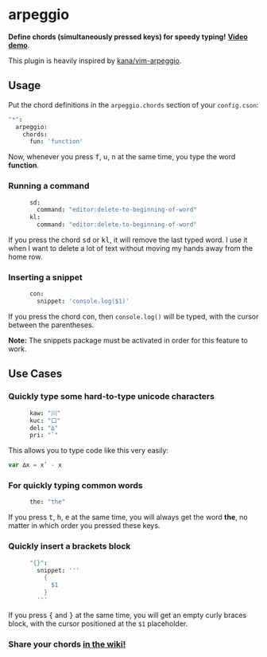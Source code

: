 # arpeggio

__Define chords (simultaneously pressed keys) for speedy typing!__ [__Video demo__](https://www.youtube.com/watch?v=Bn0Z0vqBTmQ).

This plugin is heavily inspired by [kana/vim-arpeggio](https://github.com/kana/vim-arpeggio).

## Usage

Put the chord definitions in the `arpeggio.chords` section of your `config.cson`:

```cson
"*":
  arpeggio:
    chords:
      fun: 'function'
```

Now, whenever you press <kbd>f</kbd>, <kbd>u</kbd>, <kbd>n</kbd> at the same time, you type the word __function__.


### Running a command

```cson
      sd:
        command: "editor:delete-to-beginning-of-word"
      kl:
        command: "editor:delete-to-beginning-of-word"
```

If you press the chord <kbd>sd</kbd> or <kbd>kl</kbd>, it will remove the last typed word.
I use it when I want to delete a lot of text without moving my hands away from the home row.


### Inserting a snippet

```cson
      con:
        snippet: 'console.log($1)'
```

If you press the chord <kbd>con</kbd>, then `console.log()` will be typed,
with the cursor between the parentheses.

__Note:__ The snippets package must be activated in order for this feature to work.


## Use Cases

### Quickly type some hard-to-type unicode characters

```cson
      kaw: "川"
      kuc: "口"
      del: "∆"
      pri: "ʹ"
```

This allows you to type code like this very easily:

```js
var ∆x = xʹ - x
```


### For quickly typing common words

```cson
      the: "the"
```

If you press <kbd>t</kbd>, <kbd>h</kbd>, <kbd>e</kbd> at the same time,
you will always get the word __the__, no matter in which order you pressed these keys.


### Quickly insert a brackets block

```cson
      "{}":
        snippet: '''
          {
            $1
          }
        '''
```

If you press <kbd>{</kbd> and <kbd>}</kbd> at the same time,
you will get an empty curly braces block, with the cursor positioned at the `$1` placeholder.


### Share your chords [in the wiki!](https://github.com/dtinth/atom-arpeggio/wiki)
